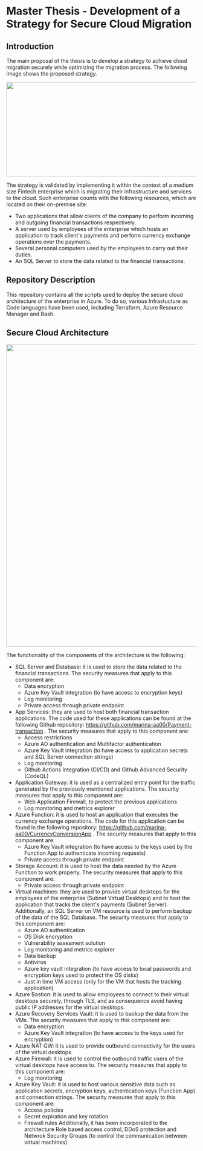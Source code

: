 # Master Thesis - Development of a Strategy for Secure Cloud Migration
## Introduction
The main proposal of the thesis is to develop a strategy to achieve cloud migration securely while optimizing the migration process. The following image shows the proposed strategy.

<p align="center">
  <img src="https://github.com/marina-aa00/TFM/assets/97545805/cfd5898d-8f69-4aba-bce0-d4d3ea6da27a" height="250" width="600"/>
</p>






The strategy is validated by implementing it within the context of a medium size Fintech enterprise which is migrating their infrastructure and services to the cloud. Such enterprise counts with the following resources, which are located on their on-premise site: 
- Two applications that allow clients of the company to perform incoming and outgoing financial transactions respectively.
- A server used by employees of the enterprise which hosts an application to track client's payments and perform currency exchange operations over the payments.
- Several personal computers used by the employees to carry out their duties.
- An SQL Server to store the data related to the financial transactions.
## Repository Description 
This repository contains all the scripts used to deploy the secure cloud architecture of the enterprise in Azure. To do so, various Infrastucture as Code languages have been used, including Terraform, Azure Resource Manager and Bash. 

## Secure Cloud Architecture 



<p align="center">
  <img src="https://github.com/marina-aa00/TFM/assets/97545805/a00b5200-781b-4fed-b26f-f10258361e3c" height="800" width="600"/>
</p>







The functionality of the components of the architecture is the following: 
- SQL Server and Database: it is used to store the data related to the financial transactions. The security measures that apply to this component are:
  - Data encryption
  - Azure Key Vault integration (to have access to encryption keys)
  - Log monitoring
  - Private access through private endpoint
- App Services: they are used to host both financial transaction applications. The code used for these applications can be found at the following Github repository: https://github.com/marina-aa00/Payment-transaction . The security measures that apply to this component are:
  - Access restrictions
  - Azure AD authentication and Multifactor authentication
  - Azure Key Vault integration (to have access to application secrets and SQL Server connection strings)
  - Log monitoring
  - Github Actions Integration (CI/CD) and Github Advanced Security (CodeQL)
- Application Gateway: it is used as a centralized entry point for the traffic generated by the previously mentioned applications. The security measures that apply to this component are:
  - Web Application Firewall, to protect the previous applications
  - Log monitoring and metrics explorer
- Azure Function: it is used to host an application that executes the currency exchange operations. The code for this application can be found in the following repository: https://github.com/marina-aa00/CurrencyConversionApp . The security measures that apply to this component are:
  - Azure Key Vault integration (to have access to the keys used by the Function App to authenticate incoming requests)
  - Private access through private endpoint
- Storage Account: it is used to host the data needed by the Azure Function to work properly. The security measures that apply to this component are:
  - Private access through private endpoint
- Virtual machines: they are used to provide virtual desktops for the employees of the enterprise  (Subnet Virtual Desktops) and to host the application that tracks the client's payments (Subnet Server). Additionally, an SQL Server on VM resource is used to perform backup of the data of the SQL Database. The security measures that apply to this component are:
  - Azure AD authentication
  - OS Disk encryption
  - Vulnerability assesment solution
  - Log monitoring and metrics explorer
  - Data backup
  - Antivirus
  - Azure key vault integration (to have access to local passwords and encryption keys used to protect the OS disks)
  - Just in time VM access (only for the VM that hosts the tracking application)
- Azure Bastion: it is used to allow employees to connect to their virtual desktops securely, through TLS, and as consequence avoid having public IP addresses for the virtual desktops.
- Azure Recovery Services Vault: it is used to backup the data from the VMs. The security measures that apply to this component are:
  - Data encryption
  - Azure Key Vault integration (to have access to the keys used for encryption)
- Azure NAT GW: it is used to provide outbound connectivity for the users of the virtual desktops.
- Azure Firewall: it is used to control the outbound traffic users of the virtual desktops have access to. The security measures that apply to this component are:
  - Log monitoring
- Azure Key Vault: it is used to host various sensitive data such as application secrets, encryption keys, authentication keys (Function App) and connection strings. The security measures that apply to this component are:
  - Access policies
  - Secret expiration and key rotation
  - Firewall rules
Additionally, it has been incorporated to the architecture Role based access control, DDoS protection and Netwrok Security Groups (to control the communication between virtual machines)

